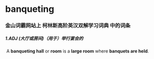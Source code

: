 # banqueting

### 金山词霸网站上 柯林斯高阶英汉双解学习词典 中的词条

##### 1.ADJ (大厅或房间)（用于）举行宴会的

​	A **banqueting hall** or **room** is a **large room** where **banquets are held**.